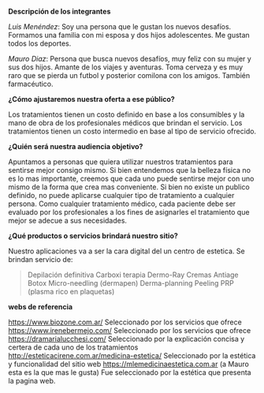 **Descripción de los integrantes**

_Luis Menéndez_: Soy una persona que le gustan los nuevos desafíos. Formamos una familia con mi esposa y dos hijos adolescentes. Me gustan todos los deportes.

_Mauro Diaz_: Persona que busca nuevos desafíos, muy feliz con su mujer y sus dos hijos. Amante de los viajes y aventuras. Toma cerveza y es muy raro que se pierda un futbol y posterior comilona con los amigos. También farmacéutico.

**¿Cómo ajustaremos nuestra oferta a ese público?**

Los tratamientos tienen un costo definido en base a los consumibles y la mano de obra de los profesionales médicos que brindan el servicio.
Los tratamientos tienen un costo intermedio en base al tipo de servicio ofrecido.

**¿Quién será nuestra audiencia objetivo?**

Apuntamos a personas que quiera utilizar nuestros tratamientos para sentirse mejor consigo mismo.
Si bien entendemos que la belleza física no es lo mas importante, creemos que cada uno puede sentirse mejor con uno mismo de la forma que crea mas conveniente.
Si bien no existe un publico definido, no puede aplicarse cualquier tipo de tratamiento a cualquier persona.
Como cualquier tratamiento médico, cada paciente debe ser evaluado por los profesionales a los fines de asignarles el tratamiento que mejor se adecue a sus necesidades.

**¿Qué productos o servicios brindará nuestro sitio?**

Nuestro aplicaciones va a ser la cara digital del un centro de estetica.
Se brindan servicio de:

>Depilación definitiva
>Carboxi terapia
>Dermo-Ray
>Cremas Antiage
>Botox
>Micro-needling (dermapen)
>Derma-planning
>Peeling
>PRP (plasma rico en plaquetas)

**webs de referencia**

https://www.biozone.com.ar/
Seleccionado por los servicios que ofrece
https://www.irenebermejo.com/
Seleccionado por los servicios que ofrece
https://dramarialucchesi.com/
Seleccionado por la explicación concisa y certera de cada uno de los tratamientos
http://esteticacirene.com.ar/medicina-estetica/
Seleccionado por la estética y funcionalidad del sitio web
https://mlemedicinaestetica.com.ar (a Mauro esta es la que mas le gusta)
Fue seleccionado por la estética que presenta la pagina web.